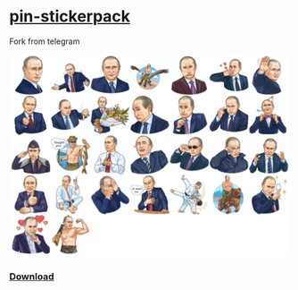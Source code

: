 [pin-stickerpack][app]
======================

Fork from telegram

[![screenshot][overview]][app]

### [Download][archive]

[app]: https://pin-stickerpack.appasset.ru/
[archive]: https://git.io/fjq13 "stickerpack.zip"
[overview]: ./docs/resources/stickerpack-screenshot.png
